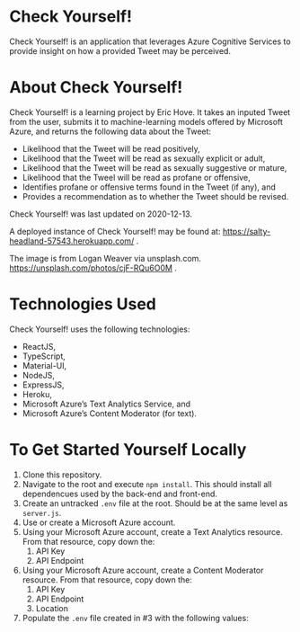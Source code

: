 # Check Yourself!

Check Yourself! is an application that leverages Azure Cognitive Services to provide insight on how a provided Tweet may be perceived.

# About Check Yourself!
Check Yourself! is a learning project by Eric Hove. It takes an inputed Tweet from the user, submits it to machine-learning models offered by Microsoft Azure, and returns the following data about the Tweet:
* Likelihood that the Tweet will be read positively,
* Likelihood that the Tweet will be read as sexually explicit or adult,
* Likelihood that the Tweet will be read as sexually suggestive or mature,
* Likelihood that the Tweel will be read as profane or offensive,
* Identifies profane or offensive terms found in the Tweet (if any), and
* Provides a recommendation as to whether the Tweet should be revised.

Check Yourself! was last updated on 2020-12-13.

A deployed instance of Check Yourself! may be found at: https://salty-headland-57543.herokuapp.com/ .

The image is from Logan Weaver via unsplash.com. https://unsplash.com/photos/cjF-RQu6O0M .

# Technologies Used
Check Yourself! uses the following technologies:
* ReactJS,
* TypeScript,
* Material-UI,
* NodeJS,
* ExpressJS,
* Heroku,
* Microsoft Azure’s Text Analytics Service, and
* Microsoft Azure’s Content Moderator (for text).

# To Get Started Yourself Locally
1. Clone this repository.
1. Navigate to the root and execute `npm install`. This should install all dependencues used by the back-end and front-end.
1. Create an untracked `.env` file at the root. Should be at the same level as `server.js`.
1. Use or create a Microsoft Azure account.
1. Using your Microsoft Azure account, create a Text Analytics resource. From that resource, copy down the:
   1. API Key
   1. API Endpoint
1. Using your Microsoft Azure account, create a Content Moderator resource. From that resource, copy down the:
   1. API Key
   1. API Endpoint
   1. Location
1. Populate the `.env` file created in #3 with the following values:
